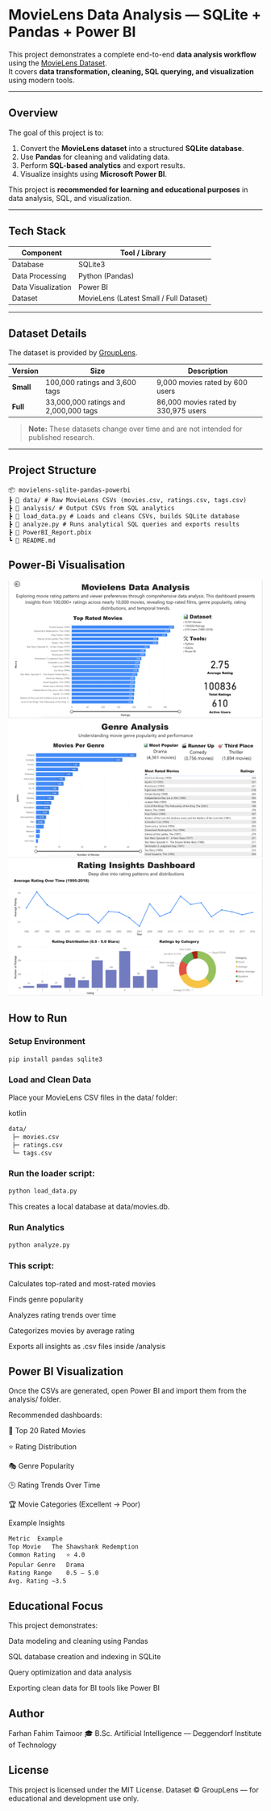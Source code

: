 # MovieLens Data Analysis — SQLite + Pandas + Power BI

This project demonstrates a complete end-to-end **data analysis workflow** using the [MovieLens Dataset](https://grouplens.org/datasets/movielens/).  
It covers **data transformation, cleaning, SQL querying, and visualization** using modern tools.

---

## Overview

The goal of this project is to:
1. Convert the **MovieLens dataset** into a structured **SQLite database**.
2. Use **Pandas** for cleaning and validating data.
3. Perform **SQL-based analytics** and export results.
4. Visualize insights using **Microsoft Power BI**.

This project is **recommended for learning and educational purposes** in data analysis, SQL, and visualization.

---

## Tech Stack

| Component | Tool / Library |
|------------|----------------|
| Database | SQLite3 |
| Data Processing | Python (Pandas) |
| Data Visualization | Power BI |
| Dataset | MovieLens (Latest Small / Full Dataset) |

---

## Dataset Details

The dataset is provided by [GroupLens](https://grouplens.org/datasets/movielens/).

| Version | Size | Description |
|----------|------|-------------|
| **Small** | 100,000 ratings and 3,600 tags | 9,000 movies rated by 600 users |
| **Full** | 33,000,000 ratings and 2,000,000 tags | 86,000 movies rated by 330,975 users |

> **Note:** These datasets change over time and are not intended for published research.

---

##  Project Structure
```
📦 movielens-sqlite-pandas-powerbi
┣ 📂 data/ # Raw MovieLens CSVs (movies.csv, ratings.csv, tags.csv)
┣ 📂 analysis/ # Output CSVs from SQL analytics
┣ 📜 load_data.py # Loads and cleans CSVs, builds SQLite database
┣ 📜 analyze.py # Runs analytical SQL queries and exports results
┣ 📜 PowerBI_Report.pbix
┗ 📜 README.md
```

##  Power-Bi Visualisation
![Movielens Data Analysis Dashboard](Powerbi1.png)
![Genre Analysis](Powerbi2.png)
![Rating Insights Dashboard](powerbi3.png)

##  How to Run

### Setup Environment
```bash
pip install pandas sqlite3
```

### Load and Clean Data

Place your MovieLens CSV files in the data/ folder:

kotlin
```
data/
 ├─ movies.csv
 ├─ ratings.csv
 └─ tags.csv

 ```

### Run the loader script:

```bash
python load_data.py
```

This creates a local database at data/movies.db.

### Run Analytics
```bash
python analyze.py
```

### This script:

Calculates top-rated and most-rated movies

Finds genre popularity

Analyzes rating trends over time

Categorizes movies by average rating

Exports all insights as .csv files inside /analysis

## Power BI Visualization

Once the CSVs are generated, open Power BI and import them from the analysis/ folder.

Recommended dashboards:

🎥 Top 20 Rated Movies

⭐ Rating Distribution

🎭 Genre Popularity

🕒 Rating Trends Over Time

🏆 Movie Categories (Excellent → Poor)

Example Insights
```
Metric	Example
Top Movie	The Shawshank Redemption
Common Rating	⭐ 4.0
Popular Genre	Drama
Rating Range	0.5 – 5.0
Avg. Rating	~3.5
```

## Educational Focus

This project demonstrates:

Data modeling and cleaning using Pandas

SQL database creation and indexing in SQLite

Query optimization and data analysis

Exporting clean data for BI tools like Power BI

## Author
Farhan Fahim Taimoor
🎓 B.Sc. Artificial Intelligence — Deggendorf Institute of Technology

## License
This project is licensed under the MIT License.
Dataset © GroupLens — for educational and development use only.

